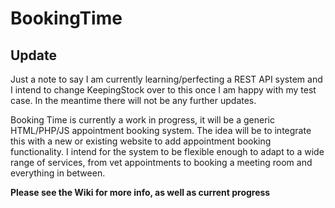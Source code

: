 # BookingTime

## Update
Just a note to say I am currently learning/perfecting a REST API system and I intend to change KeepingStock over to this once I am happy with my test case. In the meantime there will not be any further updates.

Booking Time is currently a work in progress, it will be a generic HTML/PHP/JS appointment booking system. The idea will be to integrate this with a new or existing website to add appointment booking functionality. I intend for the system to be flexible enough to adapt to a wide range of services, from vet appointments to booking a meeting room and everything in between.

**Please see the Wiki for more info, as well as current progress**
